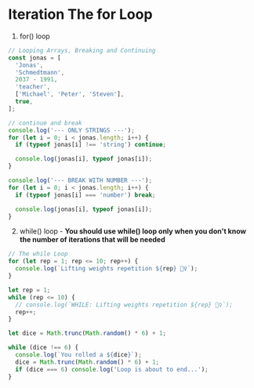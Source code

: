 # Iteration The for Loop

1. for() loop

```js
// Looping Arrays, Breaking and Continuing
const jonas = [
  'Jonas',
  'Schmedtmann',
  2037 - 1991,
  'teacher',
  ['Michael', 'Peter', 'Steven'],
  true,
];

// continue and break
console.log('--- ONLY STRINGS ---');
for (let i = 0; i < jonas.length; i++) {
  if (typeof jonas[i] !== 'string') continue;

  console.log(jonas[i], typeof jonas[i]);
}

console.log('--- BREAK WITH NUMBER ---');
for (let i = 0; i < jonas.length; i++) {
  if (typeof jonas[i] === 'number') break;

  console.log(jonas[i], typeof jonas[i]);
}
```

2. while() loop - **You should use while() loop only when you don't know the number of iterations that will be needed**

```js
// The while Loop
for (let rep = 1; rep <= 10; rep++) {
  console.log(`Lifting weights repetition ${rep} 🏋️‍♀️`);
}

let rep = 1;
while (rep <= 10) {
  // console.log(`WHILE: Lifting weights repetition ${rep} 🏋️‍♀️`);
  rep++;
}

let dice = Math.trunc(Math.random() * 6) + 1;

while (dice !== 6) {
  console.log(`You rolled a ${dice}`);
  dice = Math.trunc(Math.random() * 6) + 1;
  if (dice === 6) console.log('Loop is about to end...');
}
```

```

```
